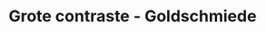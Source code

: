 ---
title: "Grote contraste - Goldschmiede"
url: /koeln/grote-contraste-goldschmiede/
shop: Schmuck
---